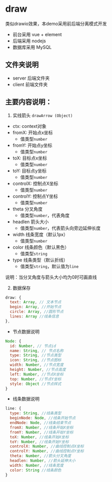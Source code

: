 # draw
 类似drawio效果，本demo采用前后端分离模式开发
- 前台采用 vue + element
- 后端采用 nodejs
- 数据库采用 MySQL
 
## 文件夹说明
- server 后端文件夹
- client 前端文件夹

## 主要内容说明：
1. 实线箭头
`drawArrow (Object)`
- ctx: context对象
- fromX: 开始点x坐标
  - 值类型`number`
- fromY: 开始点y坐标
  - 值类型`number`
- toX: 目标点x坐标
  - 值类型`number`
- toY: 目标点y坐标 
  - 值类型`number`
- controlX: 控制点X坐标
  - 值类型`number`
- controlY: 控制点Y坐标
  - 值类型`number`
- theta 分叉角度
  - 值类型`number`，代表角度
- headlen 箭头大小
  - 值类型`number`，代表箭头向旁边延伸长度
- width 线条宽度（默认1px）
  - 值类型`number`
- color 线条颜色（默认黑色）
  - 值类型`string`
- type 线条类型（默认折线）
  - 值类型`string`，默认值为`line`

说明：当分叉角度与箭头大小均为0时可画直线

2. 数据保存

``` javaScript
draw: {
  text: Array, // 文本节点
  begin: Array, //开始节点
  circle: Array, //圆形节点
  lines: Array //线条信息
},
```
  - 节点数据说明
  ``` javaScript
  Node: {
    id: Number, // 节点id
    name: String, // 节点名称
    type: String, //节点类型
    icon: String, //节点图标
    width: Number, //节点宽度
    height: Number, //节点高度
    left: Number, //节点X坐标
    top: Number, //节点Y坐标
    style: Object //节点样式
  }
  ```
  - 线条数据说明
  ``` javaScript
  line: {
    type: String, //线条类型
    beginNode: Node, //线条开始节点
    endNode: Node, //线条结束节点
    fromX: Number, //线条开始X坐标
    fromY: Number, //线条开始Y坐标
    toX: Number, //线条开始X坐标
    toY: Number, //线条开始Y坐标
    controlX: Number, //曲线控制点X坐标
    controlY: Number, //曲线控制点Y坐标
    theta: Number, //箭头分叉角度
    headlen: Number, //箭头延伸大小
    width: Number, //线条宽度
    color: String //线条颜色
  }
  ```

